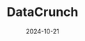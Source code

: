 ---  
layout: startup_page  
title: "DataCrunch"  
id: "datacrunch.io"  
permalink: "/datacrunchdatacrunch.io10212024/"  
website: "https://datacrunch.io/"  
funding_round: "Seed"  
funding_amount: "$13M"  
investors: "byFounders, J12 Ventures, Oskari Saarenmaa"  
about: "DataCrunch provides GPU-as-a-service, aiming to reduce AI processing costs. The company focuses on sustainable practices, operating data centers in Finland and Iceland using renewable energy. Their target market includes both corporate clients and individual AI researchers."  
markets: "AI, Cloud Computing, Artificial Intelligence (AI), Information Technology, Software"  
hq: "Helsinki, Finland"  
founded_year: "2018"  
linkedin: "https://www.linkedin.com/company/datacrunch"  
twitter: "https://twitter.com/DataCrunch_io"  
instagram: ""  
facebook: "https://www.facebook.com/datacrunch.io/"  
crunchbase: "https://www.crunchbase.com/organization/datacrunch-io"  
pitchbook: "https://pitchbook.com/profiles/company/539548-12"  

date_display: "21-Oct-2024"  
date: "2024-10-21"

# SEO Optimization  
meta_title: "DataCrunch - Seed Funding ($13M)"  
meta_description: "DataCrunch, DataCrunch provides GPU-as-a-service, aiming to reduce AI processing costs. The company focuses on sustainable practices, operating data centers in Fi..."  
meta_keywords: "DataCrunch, AI, Cloud Computing, Artificial Intelligence (AI), Information Technology, Software, Seed funding"  
canonical_url: "https://startup.projectstartups.com/datacrunchdatacrunch.io10212024/"  
---